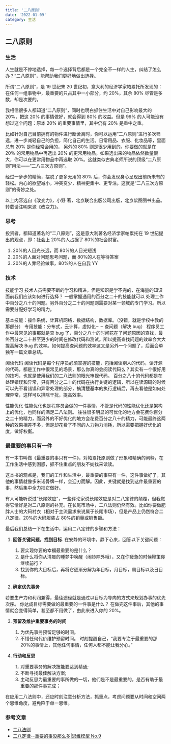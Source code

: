 ```yaml
---
title: '二八原则'
date: '2022-01-09'
category: 生活
---
```


## 二八原则

### 生活

人生就是不停地选择，每一个选择背后都是一个完全不一样的人生，纠结了怎么办？“二八原则”，能帮助我们更好地做出选择。

所谓“二八原则”，是 19 世纪末 20 世纪初，意大利的经济学家帕累托所发现的：在任何一组事物中，最重要的只占其中一小部分，约 20%，其余 80% 尽管是多数，却是次要的。

我相信很多人都知道“二八原则”，同时也明白抓住生活中对自己影响最大的 20%，把这 20% 的事情做好，就会得到 80% 的收益。但是 99% 的人可能没有想过这个问题：原本 20% 的重要事情里，其中仍有 20% 是重中之重。

比如针对自己目前拥有的物件进行断舍离时，你可以运用“二八原则”进行多次筛选，进一步减轻自己的负担，简化自己的生活。日常用品、衣服、化妆品等，里面总有 20% 是你经常会用的， 另外的 80% 则是很少用到的。你要做的就是在 20% 的常用物品中再选出 20% 的更常用物品。如果选出来的物品依然数量很大，你可以在更常用物品中再选取 20%。这就类似古典老师所说的顶级“二八原则”用法——“二八三次方原则”。

经过一步步的精简，摆脱了更多无用的 80% 后，你会发现身心呈现出前所未有的轻松。内心的欲望减小，冲突变少，精神更集中、更专注。这就是“二八三次方原则”的奇妙之处。

以上内容选自《改变力》，小野 著，北京联合出版公司出版，北京紫图图书出品。转载请注明来源《改变力》。

### 思考

投资者，都知道著名的“二八原则”，这是意大利著名经济学家帕累托在 19 世纪提出的观点，即：社会上 20%的人占据了 80%的社会财富。

1. 20%的人目光长远，而 80%的人目光短浅
2. 20%的人面对问题思考问题，而 80%的人在等待答案
3. 20%的人靠经验做事，80%的人在自我 YY

### 技术

技能学习
技术人员需要不断的学习和精进，但是知识是学不完的，在海量的知识面前我们应该如何进行选择？
一般掌握通用的百分之二十的技能就可以 处理工作中百分之八十的问题。另外百分之二十的问题则需要对某一领域的专门学习。所以需要分配好学习的精力。

基本技能：操作系统，计算机网络，数据结构，数据库。（没错，就是学校中教的那部分）
专用技能：分布式，云计算，虚拟化······
查问题（解决 bug）
程序员工作中最常见的事那就是查 bug 了，百分之八十的时间花在了问题原因的查找，最终百分之二十甚至更少的时间在修改代码和测试。所以提高查找问题的效率会大大提高解决 Bug 的效率。如何提高查问题的效率这又是另外一个问题了，后面会单独写一篇文章总结。

阅读代码
阅读代码是每个程序员必须掌握的技能，包括阅读别人的代码，读开源的代码，都是工作中很常见的场景，那么你真的会阅读代码么？其实有一个很好用的技巧，也就是使用我们的二八法则的眼光审视代码。
百分之八十的代码都是在处理错误和异常，只有百分之二十的代码在执行关键的逻辑，所以在读源码的时候可以先不看错误和异常处理的部分，搞清楚基本的执行逻辑后，再去看他是如何处理异常，这样可以排除干扰，提高效率。

性能优化
性能优化也是程序员会做的一件事情，不管是代码的性能优化还是架构上的优化，也同样的满足二八法则。
往往很多明显的可优化的地方会花费你百分之二十的精力，而另外的不好优化的地方会花费百分之八十的精力，可能最终这两种的效果相差不多，但是却花费了不同的人力物力消耗，所以需要把握好优化的度，做好权衡。

### 最重要的事只有一件

有一本书叫做《最重要的事只有一件》，对帕累托原则做了形象和精确的阐释，在工作生活中感到困惑，抓不住重点的朋友不妨找来读读。

这本书的观点是，我们的工作和生活中，最重要的事只有一件，这件事做好了，其他的事情就像多米诺骨牌一样，会迎刃而解。因此，关键就是找到这件最重要的事，然后集中全力把它做好。

有人可能听说过“长尾效应”，一些评论家说长尾效应是对二八定律的颠覆，但我觉得它恰好是对二八原则的补充。在长尾市场中，二八法则仍然有效。比如你要做肥胖人士的大码衬衣（相对于主流需求来说属于长尾市场），但是产品上仍然符合二八定律，20%的大码服装占 80%的销量或销售额。

最后我们总结一下在生活中，运用二八定律的步骤和方法：

1. **回答关键问题，找到目标**. 在安静的环境中，静下心来，回答以下关键问题：

   1. 要实现你要的幸福最重要的是什么？
   2. 是什么将你从清晨的睡梦中唤醒（闹铃除外哦），又在你疲惫的时候鞭策你继续前行？
   3. 找到你的大目标后，再将它逐渐分解为年目标，月目标，周目标以及日目标。

2. **确定优先事务**

若要生产力和利润兼得，最佳途径就是通过以目标为导向的方式来规划办事的优先次序。
你达成目标需要做的最重要的一件事是什么？
在做完这件事后，其他的事情就会变得简单，甚至都不用做了，由此来进入你的 20%。

3. **预留及维护重要事务的时间**

   1. 为优先事务预留足够的时间。
   2. 不惜任何代价维护预留时间。
      时刻提醒自己，“我要专注于最重要的那 20%的事情上，其他任何事情，任何人都不能让我分心。”

4. **行动和反思**
   1. 对重要事务的解决技能要达到精通;
   2. 不断寻找最佳解决方案;
   3. 主动反思为最重要的事所做的一切，他们是不是最重要的，是否有助于最重要的那件事完成；

在应用二八法则中，还应时刻注意分析方法，抓重点，考虑问题要从时间和空间两个思维角度，避免陷于单一思维。

### 参考文章

- [二八法则](https://blog.csdn.net/MBuger/article/details/106966660)
- [二八定律--重要的事没那么多|思维模型 No.9](https://zhuanlan.zhihu.com/p/28480261)
